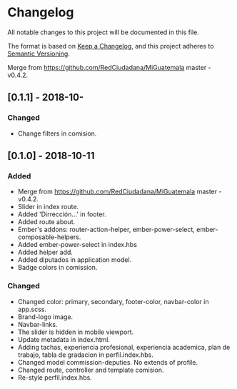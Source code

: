 # Changelog
All notable changes to this project will be documented in this file.

The format is based on [Keep a Changelog](https://keepachangelog.com/en/1.0.0/),
and this project adheres to [Semantic Versioning](https://semver.org/spec/v2.0.0.html).

Merge from https://github.com/RedCiudadana/MiGuatemala master - v0.4.2.

## [0.1.1] - 2018-10-
### Changed
- Change filters in comision.

## [0.1.0] - 2018-10-11
### Added
- Merge from https://github.com/RedCiudadana/MiGuatemala master - v0.4.2.
- Slider in index route.
- Added 'Dirrección...' in footer.
- Added route about.
- Ember's addons: router-action-helper, ember-power-select, ember-composable-helpers.
- Added ember-power-select in index.hbs
- Added helper add.
- Added diputados in application model.
- Badge colors in comission.

### Changed
- Changed color: primary, secondary, footer-color, navbar-color in app.scss.
- Brand-logo image.
- Navbar-links.
- The slider is hidden in mobile viewport.
- Update metadata in index.html.
- Adding tachas, experiencia profesional, experiencia academica, plan de trabajo, tabla de gradacion in perfil.index.hbs.
- Changed model commission-deputies. No extends of profile.
- Changed route, controller and template comision.
- Re-style perfil.index.hbs.